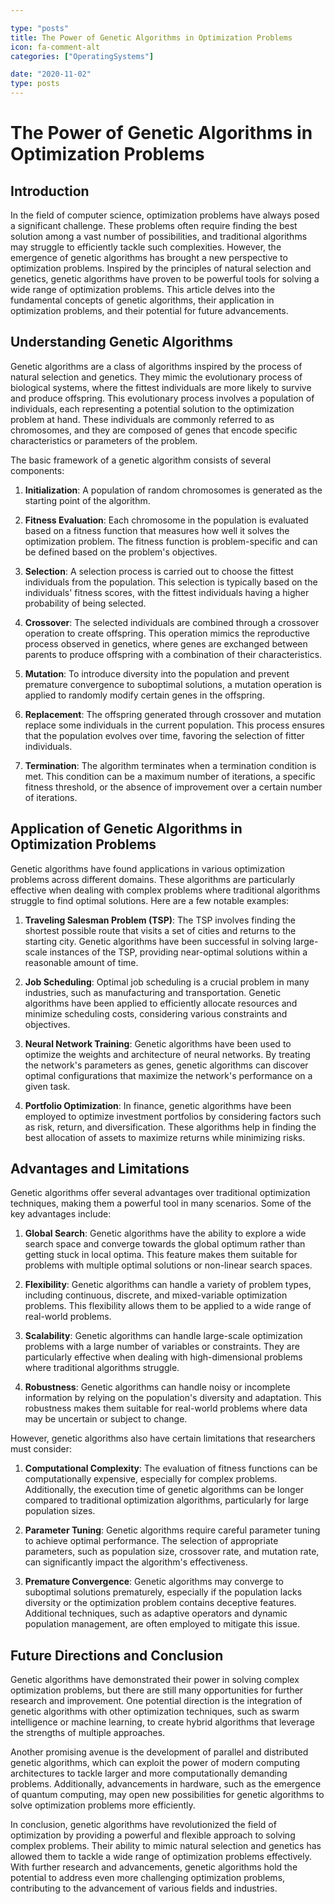 ```yaml
---

type: "posts"
title: The Power of Genetic Algorithms in Optimization Problems
icon: fa-comment-alt
categories: ["OperatingSystems"]

date: "2020-11-02"
type: posts
---
```





# The Power of Genetic Algorithms in Optimization Problems

## Introduction

In the field of computer science, optimization problems have always posed a significant challenge. These problems often require finding the best solution among a vast number of possibilities, and traditional algorithms may struggle to efficiently tackle such complexities. However, the emergence of genetic algorithms has brought a new perspective to optimization problems. Inspired by the principles of natural selection and genetics, genetic algorithms have proven to be powerful tools for solving a wide range of optimization problems. This article delves into the fundamental concepts of genetic algorithms, their application in optimization problems, and their potential for future advancements.

## Understanding Genetic Algorithms

Genetic algorithms are a class of algorithms inspired by the process of natural selection and genetics. They mimic the evolutionary process of biological systems, where the fittest individuals are more likely to survive and produce offspring. This evolutionary process involves a population of individuals, each representing a potential solution to the optimization problem at hand. These individuals are commonly referred to as chromosomes, and they are composed of genes that encode specific characteristics or parameters of the problem.

The basic framework of a genetic algorithm consists of several components:

1. **Initialization**: A population of random chromosomes is generated as the starting point of the algorithm.

2. **Fitness Evaluation**: Each chromosome in the population is evaluated based on a fitness function that measures how well it solves the optimization problem. The fitness function is problem-specific and can be defined based on the problem's objectives.

3. **Selection**: A selection process is carried out to choose the fittest individuals from the population. This selection is typically based on the individuals' fitness scores, with the fittest individuals having a higher probability of being selected.

4. **Crossover**: The selected individuals are combined through a crossover operation to create offspring. This operation mimics the reproductive process observed in genetics, where genes are exchanged between parents to produce offspring with a combination of their characteristics.

5. **Mutation**: To introduce diversity into the population and prevent premature convergence to suboptimal solutions, a mutation operation is applied to randomly modify certain genes in the offspring.

6. **Replacement**: The offspring generated through crossover and mutation replace some individuals in the current population. This process ensures that the population evolves over time, favoring the selection of fitter individuals.

7. **Termination**: The algorithm terminates when a termination condition is met. This condition can be a maximum number of iterations, a specific fitness threshold, or the absence of improvement over a certain number of iterations.

## Application of Genetic Algorithms in Optimization Problems

Genetic algorithms have found applications in various optimization problems across different domains. These algorithms are particularly effective when dealing with complex problems where traditional algorithms struggle to find optimal solutions. Here are a few notable examples:

1. **Traveling Salesman Problem (TSP)**: The TSP involves finding the shortest possible route that visits a set of cities and returns to the starting city. Genetic algorithms have been successful in solving large-scale instances of the TSP, providing near-optimal solutions within a reasonable amount of time.

2. **Job Scheduling**: Optimal job scheduling is a crucial problem in many industries, such as manufacturing and transportation. Genetic algorithms have been applied to efficiently allocate resources and minimize scheduling costs, considering various constraints and objectives.

3. **Neural Network Training**: Genetic algorithms have been used to optimize the weights and architecture of neural networks. By treating the network's parameters as genes, genetic algorithms can discover optimal configurations that maximize the network's performance on a given task.

4. **Portfolio Optimization**: In finance, genetic algorithms have been employed to optimize investment portfolios by considering factors such as risk, return, and diversification. These algorithms help in finding the best allocation of assets to maximize returns while minimizing risks.

## Advantages and Limitations

Genetic algorithms offer several advantages over traditional optimization techniques, making them a powerful tool in many scenarios. Some of the key advantages include:

1. **Global Search**: Genetic algorithms have the ability to explore a wide search space and converge towards the global optimum rather than getting stuck in local optima. This feature makes them suitable for problems with multiple optimal solutions or non-linear search spaces.

2. **Flexibility**: Genetic algorithms can handle a variety of problem types, including continuous, discrete, and mixed-variable optimization problems. This flexibility allows them to be applied to a wide range of real-world problems.

3. **Scalability**: Genetic algorithms can handle large-scale optimization problems with a large number of variables or constraints. They are particularly effective when dealing with high-dimensional problems where traditional algorithms struggle.

4. **Robustness**: Genetic algorithms can handle noisy or incomplete information by relying on the population's diversity and adaptation. This robustness makes them suitable for real-world problems where data may be uncertain or subject to change.

However, genetic algorithms also have certain limitations that researchers must consider:

1. **Computational Complexity**: The evaluation of fitness functions can be computationally expensive, especially for complex problems. Additionally, the execution time of genetic algorithms can be longer compared to traditional optimization algorithms, particularly for large population sizes.

2. **Parameter Tuning**: Genetic algorithms require careful parameter tuning to achieve optimal performance. The selection of appropriate parameters, such as population size, crossover rate, and mutation rate, can significantly impact the algorithm's effectiveness.

3. **Premature Convergence**: Genetic algorithms may converge to suboptimal solutions prematurely, especially if the population lacks diversity or the optimization problem contains deceptive features. Additional techniques, such as adaptive operators and dynamic population management, are often employed to mitigate this issue.

## Future Directions and Conclusion

Genetic algorithms have demonstrated their power in solving complex optimization problems, but there are still many opportunities for further research and improvement. One potential direction is the integration of genetic algorithms with other optimization techniques, such as swarm intelligence or machine learning, to create hybrid algorithms that leverage the strengths of multiple approaches.

Another promising avenue is the development of parallel and distributed genetic algorithms, which can exploit the power of modern computing architectures to tackle larger and more computationally demanding problems. Additionally, advancements in hardware, such as the emergence of quantum computing, may open new possibilities for genetic algorithms to solve optimization problems more efficiently.

In conclusion, genetic algorithms have revolutionized the field of optimization by providing a powerful and flexible approach to solving complex problems. Their ability to mimic natural selection and genetics has allowed them to tackle a wide range of optimization problems effectively. With further research and advancements, genetic algorithms hold the potential to address even more challenging optimization problems, contributing to the advancement of various fields and industries.